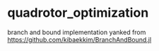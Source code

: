 # quadrotor_optimization

branch and bound implementation yanked from https://github.com/kibaekkim/BranchAndBound.jl

